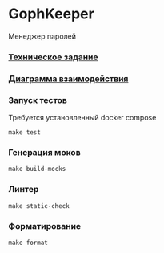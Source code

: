 # GophKeeper
Менеджер паролей


### [Техническое задание](./technical%20task.md)

### [Диаграмма взаимодействия](./doc/usecases.plantuml)

### Запуск тестов
Требуется установленный docker compose
```shell
make test
```

### Генерация моков
```shell
make build-mocks
```

### Линтер
```shell
make static-check
```

### Форматирование
```shell
make format
```
